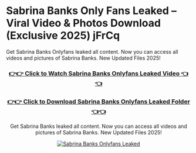 # Sabrina Banks Only Fans Leaked – Viral Video & Photos Download (Exclusive 2025) jFrCq

Get Sabrina Banks Onlyfans leaked all content. Now you can access all videos and pictures of Sabrina Banks. New Updated Files 2025!  
<div align="center">
  
### [👉👉 Click to Watch Sabrina Banks Onlyfans Leaked Video 👈👈](https://links2leaks.com/sabrinabanks)  
### [👉👉 Click to Download Sabrina Banks Onlyfans Leaked Folder 👈👈](https://links2leaks.com/sabrinabanks)  

Get Sabrina Banks leaked all content. Now you can access all videos and pictures of Sabrina Banks. New Updated Files 2025!  

[![Sabrina Banks Onlyfans Leaked](https://i.ibb.co/93hzkbrt/l2l.gif)](https://links2leaks.com/sabrinabanks)  

</div>
